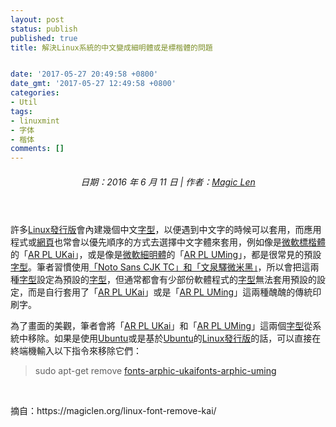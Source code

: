 ```yaml
---
layout: post
status: publish
published: true
title: 解決Linux系統的中文變成細明體或是標楷體的問題


date: '2017-05-27 20:49:58 +0800'
date_gmt: '2017-05-27 12:49:58 +0800'
categories:
- Util
tags:
- linuxmint
- 字体
- 楷体
comments: []
---
```

<header>
<h6 class="article-title"><label>日期：</label><time class="article-time" datetime="2016-06-11T18:40:25+00:00">2016 年 6 月 11 日</time><label> | </label><label>作者：</label><a title="造訪 Magic Len 的網站" href="https://magiclen.org/" target="_blank" rel="author external noopener noreferrer">Magic Len</a></h6>
</header>
<div class="article-content">
<p>許多<a class="auto-tag" title="查看「Linux發行版」標籤" href="https://magiclen.org/tag/linux%e7%99%bc%e8%a1%8c%e7%89%88/" target="_blank" rel="noopener noreferrer">Linux發行版</a>會內建幾個中文<a class="auto-tag" title="查看「字型」標籤" href="https://magiclen.org/tag/%e5%ad%97%e5%9e%8b/" target="_blank" rel="noopener noreferrer">字型</a>，以便遇到中文字的時候可以套用，而應用程式或<a class="auto-tag" title="查看「網頁」標籤" href="https://magiclen.org/tag/%e7%b6%b2%e9%a0%81/" target="_blank" rel="noopener noreferrer">網頁</a>也常會以優先順序的方式去選擇中文字體來套用，例如像是<a class="auto-tag" title="查看「微軟」標籤" href="https://magiclen.org/tag/%e5%be%ae%e8%bb%9f/" target="_blank" rel="noopener noreferrer">微軟</a><a class="auto-tag" title="查看「標楷體」標籤" href="https://magiclen.org/tag/%e6%a8%99%e6%a5%b7%e9%ab%94/" target="_blank" rel="noopener noreferrer">標楷體</a>的「<a class="auto-tag" title="查看「AR PL UKai」標籤" href="https://magiclen.org/tag/ar-pl-ukai/" target="_blank" rel="noopener noreferrer">AR PL UKai</a>」，或是像是<a class="auto-tag" title="查看「微軟」標籤" href="https://magiclen.org/tag/%e5%be%ae%e8%bb%9f/" target="_blank" rel="noopener noreferrer">微軟</a><a class="auto-tag" title="查看「細明體」標籤" href="https://magiclen.org/tag/%e7%b4%b0%e6%98%8e%e9%ab%94/" target="_blank" rel="noopener noreferrer">細明體</a>的「<a class="auto-tag" title="查看「AR PL UMing」標籤" href="https://magiclen.org/tag/ar-pl-uming/" target="_blank" rel="noopener noreferrer">AR PL UMing</a>」，都是很常見的預設<a class="auto-tag" title="查看「字型」標籤" href="https://magiclen.org/tag/%e5%ad%97%e5%9e%8b/" target="_blank" rel="noopener noreferrer">字型</a>。筆者習慣使用<a href="https://magiclen.org/open-fonts/" target="_blank" rel="noopener noreferrer">「Noto Sans CJK TC」和「文泉驛微米黑」</a>，所以會把這兩種<a class="auto-tag" title="查看「字型」標籤" href="https://magiclen.org/tag/%e5%ad%97%e5%9e%8b/" target="_blank" rel="noopener noreferrer">字型</a>設定為預設的<a class="auto-tag" title="查看「字型」標籤" href="https://magiclen.org/tag/%e5%ad%97%e5%9e%8b/" target="_blank" rel="noopener noreferrer">字型</a>，但通常都會有少部份軟體程式的<a class="auto-tag" title="查看「字型」標籤" href="https://magiclen.org/tag/%e5%ad%97%e5%9e%8b/" target="_blank" rel="noopener noreferrer">字型</a>無法套用預設的設定，而是自行套用了「<a class="auto-tag" title="查看「AR PL UKai」標籤" href="https://magiclen.org/tag/ar-pl-ukai/" target="_blank" rel="noopener noreferrer">AR PL UKai</a>」或是「<a class="auto-tag" title="查看「AR PL UMing」標籤" href="https://magiclen.org/tag/ar-pl-uming/" target="_blank" rel="noopener noreferrer">AR PL UMing</a>」這兩種醜醜的傳統印刷字。</p>
<p>為了畫面的美觀，筆者會將「<a class="auto-tag" title="查看「AR PL UKai」標籤" href="https://magiclen.org/tag/ar-pl-ukai/" target="_blank" rel="noopener noreferrer">AR PL UKai</a>」和「<a class="auto-tag" title="查看「AR PL UMing」標籤" href="https://magiclen.org/tag/ar-pl-uming/" target="_blank" rel="noopener noreferrer">AR PL UMing</a>」這兩個<a class="auto-tag" title="查看「字型」標籤" href="https://magiclen.org/tag/%e5%ad%97%e5%9e%8b/" target="_blank" rel="noopener noreferrer">字型</a>從系統中移除。如果是使用<a class="auto-tag" title="查看「Ubuntu」標籤" href="https://magiclen.org/tag/ubuntu/" target="_blank" rel="noopener noreferrer">Ubuntu</a>或是基於<a class="auto-tag" title="查看「Ubuntu」標籤" href="https://magiclen.org/tag/ubuntu/" target="_blank" rel="noopener noreferrer">Ubuntu</a>的<a class="auto-tag" title="查看「Linux發行版」標籤" href="https://magiclen.org/tag/linux%e7%99%bc%e8%a1%8c%e7%89%88/" target="_blank" rel="noopener noreferrer">Linux發行版</a>的話，可以直接在終端機輸入以下指令來移除它們：</p>
<blockquote><p>sudo apt-get remove <a class="auto-tag" title="查看「fonts-arphic-ukai」標籤" href="https://magiclen.org/tag/fonts-arphic-ukai/" target="_blank" rel="noopener noreferrer">fonts-arphic-ukai</a><a class="auto-tag" title="查看「fonts-arphic-uming」標籤" href="https://magiclen.org/tag/fonts-arphic-uming/" target="_blank" rel="noopener noreferrer">fonts-arphic-uming</a></p></blockquote>
</div>
<p>&nbsp;</p>
<p>摘自：https://magiclen.org/linux-font-remove-kai/</p>
